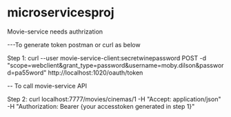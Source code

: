 # microservicesproj

Movie-service needs authrization 

---To generate token postman or curl as below

Step 1:  curl --user movie-service-client:secretwinepassword POST  -d "scope=webclient&grant_type=password&username=moby.dilson&password=pa55word" http://localhost:1020/oauth/token


-- To call movie-service API

Step 2: curl  localhost:7777/movies/cinemas/1 -H "Accept: application/json" -H "Authorization: Bearer {your accesstoken generated in step 1}"